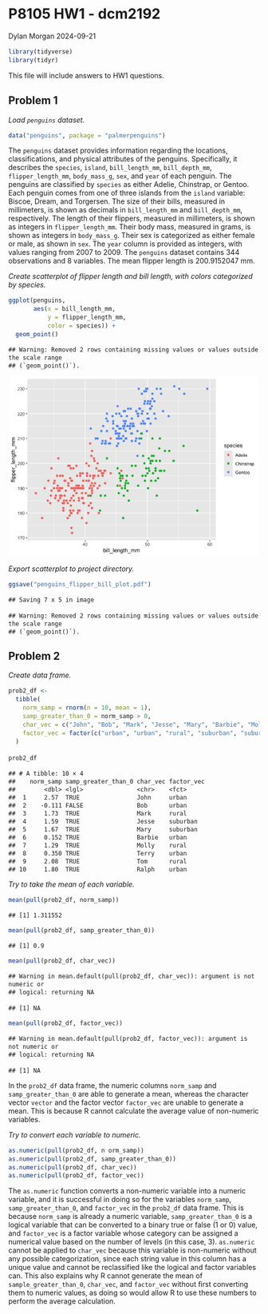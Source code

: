 P8105 HW1 - dcm2192
================
Dylan Morgan
2024-09-21

``` r
library(tidyverse)
library(tidyr)
```

This file will include answers to HW1 questions.

## Problem 1

*Load `penguins` dataset.*

``` r
data("penguins", package = "palmerpenguins")
```

The `penguins` dataset provides information regarding the locations,
classifications, and physical attributes of the penguins. Specifically,
it describes the `species`, `island`, `bill_length_mm`, `bill_depth_mm`,
`flipper_length_mm`, `body_mass_g`, `sex`, and `year` of each penguin.
The penguins are classified by `species` as either Adelie, Chinstrap, or
Gentoo. Each penguin comes from one of three islands from the `island`
variable: Biscoe, Dream, and Torgersen. The size of their bills,
measured in millimeters, is shown as decimals in `bill_length_mm` and
`bill_depth_mm`, respectively. The length of their flippers, measured in
millimeters, is shown as integers in `flipper_length_mm`. Their body
mass, measured in grams, is shown as integers in `body_mass_g`. Their
sex is categorized as either female or male, as shown in `sex`. The
`year` column is provided as integers, with values ranging from 2007 to
2009. The `penguins` dataset contains 344 observations and 8 variables.
The mean flipper length is 200.9152047 mm.

*Create scatterplot of flipper length and bill length, with colors
categorized by species.*

``` r
ggplot(penguins, 
       aes(x = bill_length_mm, 
           y = flipper_length_mm, 
           color = species)) + 
  geom_point()
```

    ## Warning: Removed 2 rows containing missing values or values outside the scale range
    ## (`geom_point()`).

![](p8105_hw1_dcm2192_files/figure-gfm/unnamed-chunk-2-1.png)<!-- -->

*Export scatterplot to project directory.*

``` r
ggsave("penguins_flipper_bill_plot.pdf")
```

    ## Saving 7 x 5 in image

    ## Warning: Removed 2 rows containing missing values or values outside the scale range
    ## (`geom_point()`).

## Problem 2

*Create data frame.*

``` r
prob2_df <- 
  tibble(
    norm_samp = rnorm(n = 10, mean = 1), 
    samp_greater_than_0 = norm_samp > 0, 
    char_vec = c("John", "Bob", "Mark", "Jesse", "Mary", "Barbie", "Molly", "Terry", "Tom", "Ralph"), 
    factor_vec = factor(c("urban", "urban", "rural", "suburban", "suburban", "urban", "rural", "urban", "rural", "urban"))
  )

prob2_df
```

    ## # A tibble: 10 × 4
    ##    norm_samp samp_greater_than_0 char_vec factor_vec
    ##        <dbl> <lgl>               <chr>    <fct>     
    ##  1     2.57  TRUE                John     urban     
    ##  2    -0.111 FALSE               Bob      urban     
    ##  3     1.73  TRUE                Mark     rural     
    ##  4     1.59  TRUE                Jesse    suburban  
    ##  5     1.67  TRUE                Mary     suburban  
    ##  6     0.152 TRUE                Barbie   urban     
    ##  7     1.29  TRUE                Molly    rural     
    ##  8     0.350 TRUE                Terry    urban     
    ##  9     2.08  TRUE                Tom      rural     
    ## 10     1.80  TRUE                Ralph    urban

*Try to take the mean of each variable.*

``` r
mean(pull(prob2_df, norm_samp))
```

    ## [1] 1.311552

``` r
mean(pull(prob2_df, samp_greater_than_0))
```

    ## [1] 0.9

``` r
mean(pull(prob2_df, char_vec))
```

    ## Warning in mean.default(pull(prob2_df, char_vec)): argument is not numeric or
    ## logical: returning NA

    ## [1] NA

``` r
mean(pull(prob2_df, factor_vec))
```

    ## Warning in mean.default(pull(prob2_df, factor_vec)): argument is not numeric or
    ## logical: returning NA

    ## [1] NA

In the `prob2_df` data frame, the numeric columns `norm_samp` and
`samp_greater_than_0` are able to generate a mean, whereas the character
vector `vector` and the factor vector `factor_vec` are unable to
generate a mean. This is because R cannot calculate the average value of
non-numeric variables.

*Try to convert each variable to numeric.*

``` r
as.numeric(pull(prob2_df, n orm_samp))
as.numeric(pull(prob2_df, samp_greater_than_0))
as.numeric(pull(prob2_df, char_vec))
as.numeric(pull(prob2_df, factor_vec))
```

The `as.numeric` function converts a non-numeric variable into a numeric
variable, and it is successful in doing so for the variables
`norm_samp`, `samp_greater_than_0`, and `factor_vec` in the `prob2_df`
data frame. This is because `norm_samp` is already a numeric variable,
`samp_greater_than_0` is a logical variable that can be converted to a
binary true or false (1 or 0) value, and `factor_vec` is a factor
variable whose category can be assigned a numerical value based on the
number of levels (in this case, 3). `as.numeric` cannot be applied to
`char_vec` because this variable is non-numeric without any possible
categorization, since each string value in this column has a unique
value and cannot be reclassified like the logical and factor variables
can. This also explains why R cannot generate the mean of
`sample_greater_than_0`, `char_vec`, and `factor_vec` without first
converting them to numeric values, as doing so would allow R to use
these numbers to perform the average calculation.

